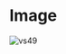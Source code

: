 # Image

![vs49](https://user-images.githubusercontent.com/84230279/126892113-c5de139d-c76a-48a3-b246-41f45027c8b7.PNG)
